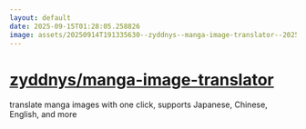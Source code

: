 ```yaml
---
layout: default
date: 2025-09-15T01:28:05.258826
image: assets/20250914T191335630--zyddnys--manga-image-translator--20250914T191646705--cropped.png
---
```


# [zyddnys/manga-image-translator](https://github.com/zyddnys/manga-image-translator)

translate manga images with one click, supports Japanese, Chinese, English, and more
